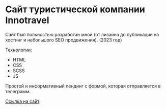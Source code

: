 # Сайт туристической компании Innotravel

Сайт был польностью разработан мной (от лизайна до публикации на хостинг и небольшого SEO продвижения). (2023 год)

Технологии:
* HTML
* CSS
* SCSS
* JS

Простой и информативный лендинг с формой, которая отправляется в телеграмм.

[Ссылка на сайт](https://innotravelkzn.ru)

